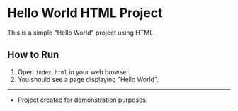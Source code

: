 # Hello World HTML Project

This is a simple "Hello World" project using HTML.

## How to Run

1. Open `index.html` in your web browser.
2. You should see a page displaying "Hello World".

---

- Project created for demonstration purposes.
